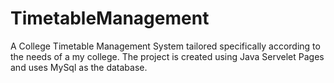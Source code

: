 # TimetableManagement

A College Timetable Management System tailored specifically according to the needs of a my college. The project is created using Java Servelet Pages and uses MySql as the database.   
